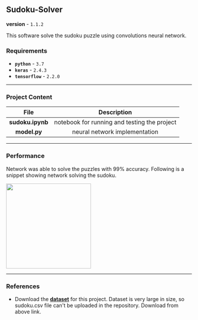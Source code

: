 ## Sudoku-Solver
**version** - `1.1.2`

This software solve the sudoku puzzle using convolutions neural network.

### Requirements

- **`python`** - `3.7`
- **`keras`** -  `2.4.3`
- **`tensorflow`** -  `2.2.0`

---
### Project Content


| File      | Description |
| :-----------: | :-----------: |
| **sudoku.ipynb** | notebook for running and testing the project |
| **model.py**   | neural network implementation |

---
### Performance

Network was able to solve the puzzles with 99% accuracy.
Following is a snippet showing network solving the sudoku.

<img src=result/result.png width="230">

---
### References

- Download the [**dataset**](https://www.kaggle.com/bryanpark/sudoku) for this project.
Dataset is very large in size, so sudoku.csv file can't be uploaded in the repository. Download from above link.

